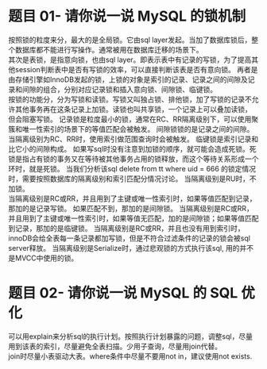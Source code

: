# 题目 01- 请你说一说 MySQL 的锁机制
按照锁的粒度来分，最大的是全局锁。它由sql layer发起。当加了数据库锁后，整个数据库都不能进行写操作。通常被用在数据库迁移的场景下。  
其次是表锁，是指意向锁，也由sql layer。即表示表中有记录的写锁，为了提高其他session判断表中是否有写锁的效率，可以直接判断该表是否有意向锁。
再者是由存储引擎如InnoDB发起的锁，上锁的对象是索引的记录、记录之间的间隙及记录和间隙的组合，分别对应记录锁和插入意向锁、间隙锁、临键锁。  
按锁的功能分，分为写锁和读锁。写锁又叫独占锁、排他锁，加了写锁的记录不允许其他事务再在这条记录上加锁。读锁也叫共享锁，一个记录上可以叠加读锁，  
但会阻塞写锁。
记录锁是粒度最小的锁，通常在RC、RR隔离级别下，可以使用聚簇和唯一性索引的场景下的等值匹配会被触发。
间隙锁锁的是记录之间的间隙。当隔离级别为RC、RR时，使用索引做范围查询时会被触发。
临键锁是索引记录和比它小的间隙构成。
如果写sql时没有注意到加锁的顺序，就可能会造成死锁。死锁是指占有锁的事务又在等待被其他事务占用的锁释放，而这个等待关系形成一个环时，就是死锁。
当我们分析该sql delete from tt where uid = 666 的锁定情况时，需要按照数据库的隔离级别和索引匹配分情况讨论。
当隔离级别是RU时，不加锁。  
当隔离级别是RC或RR，并且用到了主键或唯一性索引时，如果等值匹配到记录，那加的是记录写锁。 如果匹配不到，那加的是间隙锁。 
当隔离级别是RC或RR，并且用到了主键或唯一性索引时，如果等值无匹配，加的是间隙锁；如果等值匹配到记录，那加的是临键锁。
当隔离级别是RC或RR，并且也没有用到索引时，innoDB会给全表每一条记录都加写锁，但是不符合过滤条件的记录的锁会被sql server释放。
当隔离级别是Serialize时，通过悲观锁的方式执行该sql, 用的并不是MVCC中使用的锁。

# 题目 02- 请你说一说 MySQL 的 SQL 优化
可以用explain来分析sql的执行计划。按照执行计划暴露的问题，调整sql，尽量用到该表的索引，尽量避免全表扫描。少用子查询，尽量用join代替。   
join时尽量小表驱动大表。where条件中尽量不要用not in，建议使用not exists.